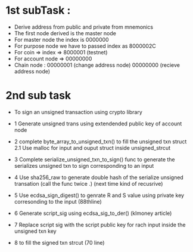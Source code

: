 # 1st subTask :

* Derive address from public and private from mnemonics
* The first node derived is the master node
* For master node the index is 0000000 
* For purpose node we have to passed index as 8000002C
* For coin => index => 8000001 (testnet)
* For account node => 00000000
* Chain node :
        00000001 (change address node)
        00000000 (recieve address node)

# 2nd sub task

* To sign an unsigned transaction using crypto library

* 1 Generate unsigned trans using extendended public key of account node
* 2 complete byte_array_to_unsigned_txn() to fill the unsigned txn struct
        2.1 Use malloc for input and ouput struct inside unsigned_strcut
* 3 Complete serialize_unsigned_txn_to_sign() func to generate the serializes unsigned txn to sign corresponding to an input
* 4 Use sha256_raw to generate double hash of the serialize unsigned transation (call the func twice .) (next time kind of recusrive)
* 5 Use ecdsa_sign_digest() to genrate R and S value using private key corresonding to the input (88thline)
* 6 Generate script_sig using ecdsa_sig_to_der() (klmoney article)
* 7 Replace script sig with the script public key for rach input inside the unsigned txn key
* 8 to fill the signed txn strcut (70 line)